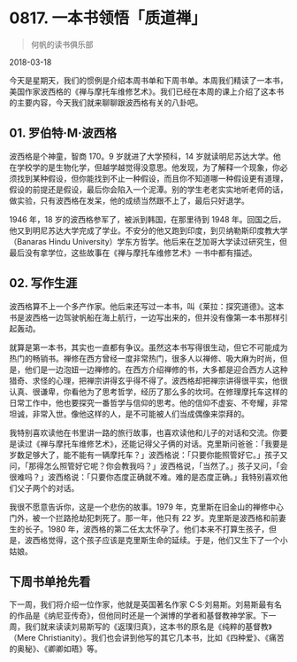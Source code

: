 # 0817. 一本书领悟「质道禅」

> 何帆的读书俱乐部

2018-03-18

今天是星期天，我们的惯例是介绍本周书单和下周书单。本周我们精读了一本书，美国作家波西格的《禅与摩托车维修艺术》。我们已经在本周的课上介绍了这本书的主要内容，今天我们就来聊聊跟波西格有关的八卦吧。

## 01. 罗伯特·M·波西格

波西格是个神童，智商 170。9 岁就进了大学预科，14 岁就读明尼苏达大学。他在学校学的是生物化学，但越学越觉得没意思。他发现，为了解释一个现象，你必须找到某种假设，但你能找到不止一种假设，而且你不知道哪一种假设更有道理，假设的前提还是假设，最后你会陷入一个泥潭。别的学生老老实实地听老师的话，做实验，只有波西格在发呆，他的成绩当然跟不上了，最后只好退学。

1946 年，18 岁的波西格参军了，被派到韩国，在那里待到 1948 年。回国之后，他又到明尼苏达大学完成了学业。不安分的他又跑到印度，到贝纳勒斯印度教大学（Banaras Hindu University）学东方哲学。他后来在芝加哥大学读过研究生，但最后没有拿学位，这些故事在《禅与摩托车维修艺术》一书中都有描述。

## 02. 写作生涯

波西格算不上一个多产作家。他后来还写过一本书，叫《莱拉：探究道德》。这本书是波西格一边驾驶帆船在海上航行，一边写出来的，但并没有像第一本书那样引起轰动。

就算是第一本书，其实也一直都有争议。虽然这本书写得很生动，但它不可能成为热门的畅销书。禅修在西方曾经一度非常热门，很多人以禅修、吸大麻为时尚，但是，他们是一边泡妞一边禅修的。在西方介绍禅修的书，大多都是迎合西方人这种猎奇、求怪的心理，把禅宗讲得玄乎得不得了。波西格却把禅宗讲得很平实，他很认真、很谦卑，你看他为了思考哲学，经历了那么多的坎坷。在修理摩托车这样的日常工作中，他也要探究一番哲学与信仰的思考。他的信仰不虚妄、不夸耀，非常坦诚，非常入世。像他这样的人，是不可能被人们当成偶像来崇拜的。

我特别喜欢读他在书里讲一路的旅行故事，也喜欢读他和儿子的对话和交流。你要是读过《禅与摩托车维修艺术》，还能记得父子俩的对话。克里斯问爸爸：「我要是岁数足够大了，能不能有一辆摩托车？」波西格说：「只要你能照管好它。」孩子又问，「那得怎么照管好它呢？你会教我吗？」波西格说，「当然了。」孩子又问，「会很难吗？」波西格说：「只要你态度正确就不难。难的是态度正确。」我特别喜欢他们父子两个的对话。

我很不愿意告诉你，这是一个悲伤的故事。1979 年，克里斯在旧金山的禅修中心门外，被一个拦路抢劫犯刺死了。那一年，他只有 22 岁。克里斯是波西格和前妻生的长子。1980 年，波西格的第二任太太怀孕了。他们本来不打算生孩子，但是，波西格觉得，这个孩子应该是克里斯生命的延续。于是，他们又生下了一个小姑娘。

## 下周书单抢先看

下一周，我们将介绍一位作家，他就是英国著名作家 C·S·刘易斯。刘易斯最有名的作品是《纳尼亚传奇》，但他同时还是一个渊博的学者和基督教神学家。下一周，我们就来读读刘易斯写的《返璞归真》，这本书的原名是《纯粹的基督教》（Mere Christianity）。我们也会讲到他写的其它几本书，比如《四种爱》、《痛苦的奥秘》、《卿卿如晤》等。

